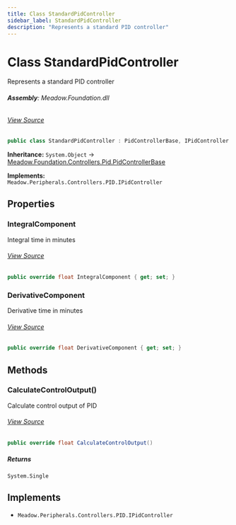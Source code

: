 ```yaml
---
title: Class StandardPidController
sidebar_label: StandardPidController
description: "Represents a standard PID controller"
---
```

# Class StandardPidController
Represents a standard PID controller

###### **Assembly**: Meadow.Foundation.dll
###### [View Source](https://github.com/WildernessLabs/Meadow.Foundation.git/blob/develop/Source/Meadow.Foundation.Core/Controllers/PID/StandardPidController.cs#L8)
```csharp title="Declaration"
public class StandardPidController : PidControllerBase, IPidController
```
**Inheritance:** `System.Object` -> [Meadow.Foundation.Controllers.Pid.PidControllerBase](../Meadow.Foundation.Controllers.Pid/PidControllerBase)

**Implements:**  
`Meadow.Peripherals.Controllers.PID.IPidController`

## Properties
### IntegralComponent
Integral time in minutes
###### [View Source](https://github.com/WildernessLabs/Meadow.Foundation.git/blob/develop/Source/Meadow.Foundation.Core/Controllers/PID/StandardPidController.cs#L13)
```csharp title="Declaration"
public override float IntegralComponent { get; set; }
```
### DerivativeComponent
Derivative time in minutes
###### [View Source](https://github.com/WildernessLabs/Meadow.Foundation.git/blob/develop/Source/Meadow.Foundation.Core/Controllers/PID/StandardPidController.cs#L18)
```csharp title="Declaration"
public override float DerivativeComponent { get; set; }
```
## Methods
### CalculateControlOutput()
Calculate control output of PID
###### [View Source](https://github.com/WildernessLabs/Meadow.Foundation.git/blob/develop/Source/Meadow.Foundation.Core/Controllers/PID/StandardPidController.cs#L24)
```csharp title="Declaration"
public override float CalculateControlOutput()
```

##### Returns

`System.Single`

## Implements

* `Meadow.Peripherals.Controllers.PID.IPidController`
